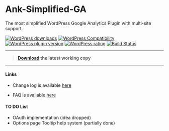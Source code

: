 # Ank-Simplified-GA

The most simplified WordPress Google Analytics Plugin with multi-site support.

[![WordPress downloads](https://img.shields.io/wordpress/plugin/dt/ank-simplified-ga.svg?style=flat-square)](https://wordpress.org/plugins/ank-simplified-ga)
[![WordPress Compatibility ](https://img.shields.io/wordpress/v/ank-simplified-ga.svg?style=flat-square)](https://wordpress.org/plugins/ank-simplified-ga)
[![WordPress plugin version](https://img.shields.io/wordpress/plugin/v/ank-simplified-ga.svg?style=flat-square)](https://wordpress.org/plugins/ank-simplified-ga)
[![WordPress rating](https://img.shields.io/wordpress/plugin/r/ank-simplified-ga.svg?style=flat-square)](https://wordpress.org/plugins/ank-simplified-ga)
[![Build Status](https://travis-ci.org/ank91/ank-simplified-ga.svg)](https://travis-ci.org/ank91/ank-simplified-ga)

- - -

>**[Download](https://wordpress.org/plugins/ank-simplified-ga) the latest working copy**

- - -

#### Links
* Change log is available [here](https://wordpress.org/plugins/ank-simplified-ga/changelog/)

* FAQ is available [here](https://wordpress.org/plugins/ank-simplified-ga/faq/)


#### TO DO List
* OAuth implementation (idea dropped)
* Options page Tooltip help system (partially done)
